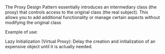 The Proxy Design Pattern essentially introduces an intermediary class (the proxy) that controls access to the
original class (the real subject). This allows you to add additional functionality or manage certain aspects
without modifying the original class

Example of use:

Lazy Initialization (Virtual Proxy): Delay the creation and initialization of an expensive object until it is actually needed.
